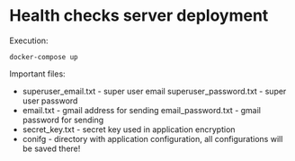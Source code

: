 # Health checks server deployment

Execution:
```
docker-compose up
```

Important files:
* superuser_email.txt - super user email superuser_password.txt - super user password
* email.txt - gmail address for sending email_password.txt - gmail password for sending
* secret_key.txt - secret key used in application encryption
* conifg - directory with application configuration, all configurations will be saved there!